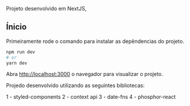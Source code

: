 Projeto desenvolvido em NextJS,

## Ínicio

Primeiramente rode o comando para instalar as depêndencias do projeto.

```bash
npm run dev
# or
yarn dev
```

Abra [http://localhost:3000](http://localhost:3000) o navegador para visualizar o projeto.

Projedo desenvolvido utilizando as seguintes bibliotecas:

1 - styled-components
2 - context api
3 - date-fns
4 - phosphor-react
